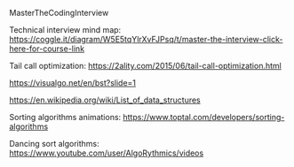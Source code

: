 MasterTheCodingInterview

Technical interview mind map: https://coggle.it/diagram/W5E5tqYlrXvFJPsq/t/master-the-interview-click-here-for-course-link

Tail call optimization: https://2ality.com/2015/06/tail-call-optimization.html

https://visualgo.net/en/bst?slide=1

https://en.wikipedia.org/wiki/List_of_data_structures

Sorting algorithms animations:
https://www.toptal.com/developers/sorting-algorithms

Dancing sort algorithms: https://www.youtube.com/user/AlgoRythmics/videos
